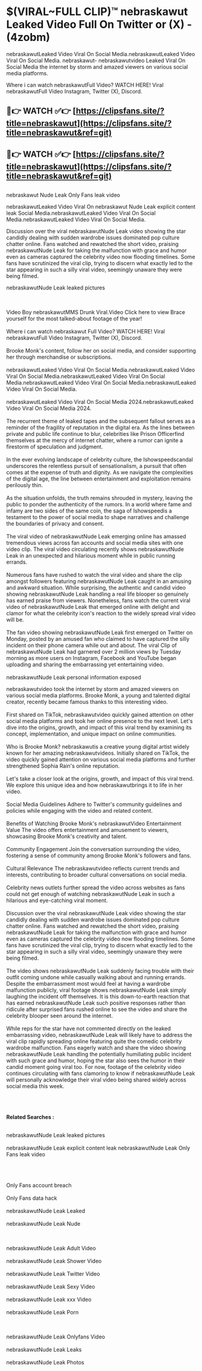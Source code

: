 #  $(VIRAL~FULL CLIP)™ nebraskawut Leaked Video Full On Twitter or (X)  - (4zobm)

nebraskawutLeaked Video Viral On Social Media.nebraskawutLeaked Video Viral On Social Media.
nebraskawut- nebraskawutvideo Leaked Viral On Social Media the internet by storm and amazed viewers on various social media platforms.

Where i can watch nebraskawutFull Video? WATCH HERE! Viral nebraskawutFull Video Instagram, Twitter (X), Discord.

## 🔴👉 WATCH ✅👉 [https://clipsfans.site/?title=nebraskawut](https://clipsfans.site/?title=nebraskawut&ref=git)


## 🔴👉 WATCH ✅👉 [https://clipsfans.site/?title=nebraskawut](https://clipsfans.site/?title=nebraskawut&ref=git)
##


nebraskawut Nude Leak Only Fans leak video 


nebraskawutLeaked Video Viral On  nebraskawut Nude Leak explicit content leak Social Media.nebraskawutLeaked Video Viral On Social Media.nebraskawutLeaked Video Viral On Social Media.



Discussion over the viral nebraskawutNude Leak video showing the star candidly dealing with sudden wardrobe issues dominated pop culture chatter online. Fans watched and rewatched the short video, praising nebraskawutNude Leak for taking the malfunction with grace and humor even as cameras captured the celebrity video now flooding timelines. Some fans have scrutinized the viral clip, trying to discern what exactly led to the star appearing in such a silly viral video, seemingly unaware they were being filmed.


nebraskawutNude Leak leaked pictures


  <br>

  <br>
Video Boy nebraskawutMMS Drunk Viral.Video Click here to view Brace yourself for the most talked-about footage of the year!
<br><br>
Where i can watch nebraskawut Full Video? WATCH HERE! Viral nebraskawutFull Video Instagram, Twitter (X), Discord.
<br><br>
Brooke Monk's content, follow her on social media, and consider supporting her through merchandise or subscriptions.
<br><br>
nebraskawutLeaked Video Viral On Social Media.nebraskawutLeaked Video Viral On Social Media.nebraskawutLeaked Video Viral On Social Media.nebraskawutLeaked Video Viral On Social Media.nebraskawutLeaked Video Viral On Social Media.
<br><br>
nebraskawutLeaked Video Viral On Social Media 2024.nebraskawutLeaked Video Viral On Social Media 2024.
<br><br>
The recurrent theme of leaked tapes and the subsequent fallout serves as a reminder of the fragility of reputation in the digital era. As the lines between private and public life continue to blur, celebrities like Prison Officerfind themselves at the mercy of internet chatter, where a rumor can ignite a firestorm of speculation and judgment.
<br><br>
In the ever evolving landscape of celebrity culture, the Ishowspeedscandal underscores the relentless pursuit of sensationalism, a pursuit that often comes at the expense of truth and dignity. As we navigate the complexities of the digital age, the line between entertainment and exploitation remains perilously thin.
<br><br>
As the situation unfolds, the truth remains shrouded in mystery, leaving the public to ponder the authenticity of the rumors. In a world where fame and infamy are two sides of the same coin, the saga of Ishowspeedis a testament to the power of social media to shape narratives and challenge the boundaries of privacy and consent.
<br><br>
The viral video of nebraskawutNude Leak emerging online has amassed tremendous views across fan accounts and social media sites with one video clip. The viral video circulating recently shows nebraskawutNude Leak in an unexpected and hilarious moment while in public running errands.
<br><br>
Numerous fans have rushed to watch the viral video and share the clip amongst followers featuring nebraskawutNude Leak caught in an amusing and awkward situation. While surprising, the authentic and candid video showing nebraskawutNude Leak handling a real life blooper so genuinely has earned praise from viewers. Nonetheless, fans watch the current viral video of nebraskawutNude Leak that emerged online with delight and clamor for what the celebrity icon's reaction to the widely spread viral video will be.
<br><br>
The fan video showing nebraskawutNude Leak first emerged on Twitter on Monday, posted by an amused fan who claimed to have captured the silly incident on their phone camera while out and about. The viral Clip of nebraskawutNude Leak had garnered over 2 million views by Tuesday morning as more users on Instagram, Facebook and YouTube began uploading and sharing the embarrassing yet entertaining video.
<br><br>
nebraskawutNude Leak personal information exposed

nebraskawutvideo took the internet by storm and amazed viewers on various social media platforms. Brooke Monk, a young and talented digital creator, recently became famous thanks to this interesting video.
<br><br>
First shared on TikTok, nebraskawutvideo quickly gained attention on other social media platforms and took her online presence to the next level. Let's dive into the origins, growth, and impact of this viral trend by examining its concept, implementation, and unique impact on online communities.
<br><br>
Who is Brooke Monk? nebraskawutis a creative young digital artist widely known for her amazing nebraskawutvideos. Initially shared on TikTok, the video quickly gained attention on various social media platforms and further strengthened Sophia Rain's online reputation.
<br><br>
Let's take a closer look at the origins, growth, and impact of this viral trend. We explore this unique idea and how nebraskawutbrings it to life in her video.
<br><br>
Social Media Guidelines Adhere to Twitter's community guidelines and policies while engaging with the video and related content.
<br><br>
Benefits of Watching Brooke Monk's nebraskawutVideo Entertainment Value The video offers entertainment and amusement to viewers, showcasing Brooke Monk's creativity and talent.
<br><br>
Community Engagement Join the conversation surrounding the video, fostering a sense of community among Brooke Monk's followers and fans.
<br><br>
Cultural Relevance The nebraskawutvideo reflects current trends and interests, contributing to broader cultural conversations on social media.
<br><br>
Celebrity news outlets further spread the video across websites as fans could not get enough of watching nebraskawutNude Leak in such a hilarious and eye-catching viral moment.
<br><br>
Discussion over the viral nebraskawutNude Leak video showing the star candidly dealing with sudden wardrobe issues dominated pop culture chatter online. Fans watched and rewatched the short video, praising nebraskawutNude Leak for taking the malfunction with grace and humor even as cameras captured the celebrity video now flooding timelines. Some fans have scrutinized the viral clip, trying to discern what exactly led to the star appearing in such a silly viral video, seemingly unaware they were being filmed.
<br><br>
The video shows nebraskawutNude Leak suddenly facing trouble with their outfit coming undone while casually walking about and running errands. Despite the embarrassment most would feel at having a wardrobe malfunction publicly, viral footage shows nebraskawutNude Leak simply laughing the incident off themselves. It is this down-to-earth reaction that has earned nebraskawutNude Leak such positive responses rather than ridicule after surprised fans rushed online to see the video and share the celebrity blooper seen around the internet.
<br><br>
While reps for the star have not commented directly on the leaked embarrassing video, nebraskawutNude Leak will likely have to address the viral clip rapidly spreading online featuring quite the comedic celebrity wardrobe malfunction. Fans eagerly watch and share the video showing nebraskawutNude Leak handling the potentially humiliating public incident with such grace and humor, hoping the star also sees the humor in their candid moment going viral too. For now, footage of the celebrity video continues circulating with fans clamoring to know if nebraskawutNude Leak will personally acknowledge their viral video being shared widely across social media this week.
<br><br>

<br><br>
<strong>Related Searches :</strong>
<br><br>

nebraskawutNude Leak leaked pictures
<br><br>
nebraskawutNude Leak explicit content leak
nebraskawutNude Leak Only Fans leak video
<br><br>

<br><br>
Only Fans account breach
<br><br>
Only Fans data hack
<br><br>
nebraskawutNude Leak Leaked
<br><br>
nebraskawutNude Leak Nude

<br><br>
nebraskawutNude Leak Adult Video
<br><br>
nebraskawutNude Leak Shower Video
<br><br>
nebraskawutNude Leak Twitter Video
<br><br>
nebraskawutNude Leak Sexy Video
<br><br>
nebraskawutNude Leak xxx Video
<br><br>
nebraskawutNude Leak Porn

<br><br>
nebraskawutNude Leak Onlyfans Video
<br><br>
nebraskawutNude Leak Leaks
<br><br>
nebraskawutNude Leak Photos